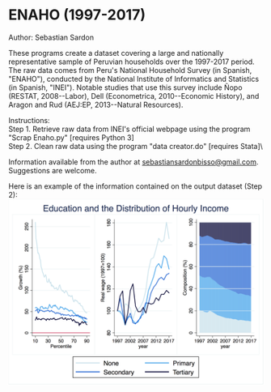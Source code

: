 # ENAHO (1997-2017)
Author: Sebastian Sardon

These programs create a dataset covering a large and nationally representative sample of Peruvian households over the 1997-2017 period. The raw data comes from Peru's National Household Survey (in Spanish, "ENAHO"), conducted by the National Institute of Informatics and Statistics (in Spanish, "INEI"). Notable studies that use this survey include Ñopo (RESTAT, 2008--Labor), Dell (Econometrica, 2010--Economic History), and Aragon and Rud (AEJ:EP, 2013--Natural Resources).

Instructions:\
    Step 1. Retrieve raw data from INEI's official webpage using the program "Scrap Enaho.py" [requires Python 3] \
    Step 2. Clean raw data using the program "data creator.do" [requires Stata]\

Information available from the author at sebastiansardonbisso@gmail.com. Suggestions are welcome.

Here is an example of the information contained on the output dataset (Step 2):
![](images/1_educ.png)
